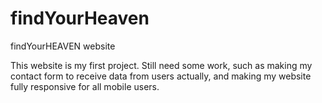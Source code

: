 # findYourHeaven
findYourHEAVEN website

This website is my first project. 
Still need some work, such as making my contact form to receive
data from users actually, and making my website fully responsive for all mobile users.
